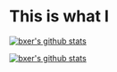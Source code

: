 # This is what I

[![bxer's github stats](https://github-readme-stats.vercel.app/api?username=suxin2017&show_icons=true)](https://github.com/suxin2017/github-readme-stats)


[![bxer's github stats](https://github-readme-stats.vercel.app/api/top-langs?username=suxin2017&show_icons=true)](https://github.com/suxin2017/github-readme-stats)

